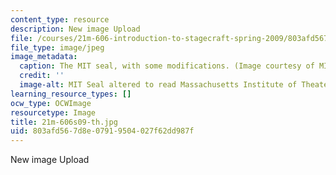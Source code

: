 ```yaml
---
content_type: resource
description: New image Upload
file: /courses/21m-606-introduction-to-stagecraft-spring-2009/803afd567d8e07919504027f62dd987f_21m-606s09-th.jpg
file_type: image/jpeg
image_metadata:
  caption: The MIT seal, with some modifications. (Image courtesy of MIT Theatre Department.)
  credit: ''
  image-alt: MIT Seal altered to read Massachusetts Institute of Theater.
learning_resource_types: []
ocw_type: OCWImage
resourcetype: Image
title: 21m-606s09-th.jpg
uid: 803afd56-7d8e-0791-9504-027f62dd987f
---
```

New image Upload